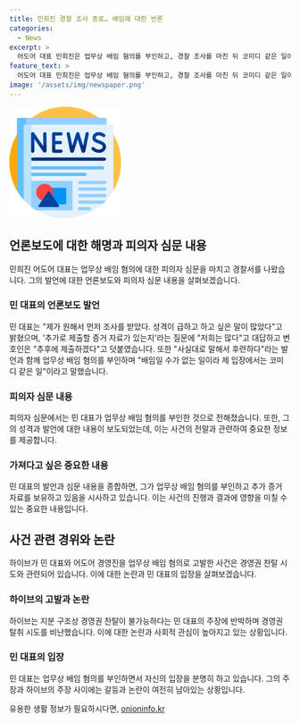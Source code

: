 ```yaml
---
title: 민희진 경찰 조사 종료… 배임에 대한 반론
categories:
  - News
excerpt: >
  어도어 대표 민희진은 업무상 배임 혐의를 부인하고, 경찰 조사를 마친 뒤 코미디 같은 일이라며 사람들의 이목을 끌었습니다. 추가로 제출할 증거 자료가 많다는 발언과 사실대로 말해서 후련하다는 언급도 이목을 끌었습니다. 민 대표는 이른바 경영권 탈취 의혹을 부인하며 논란을 일으키고 있습니다.
feature_text: >
  어도어 대표 민희진은 업무상 배임 혐의를 부인하고, 경찰 조사를 마친 뒤 코미디 같은 일이라며 사람들의 이목을 끌었습니다. 추가로 제출할 증거 자료가 많다는 발언과 사실대로 말해서 후련하다는 언급도 이목을 끌었습니다. 민 대표는 이른바 경영권 탈취 의혹을 부인하며 논란을 일으키고 있습니다.
image: '/assets/img/newspaper.png'
---
```


<p><img src="/assets/img/newspaper.png" alt="kimp 속보" /></p>

<h2 data-ke-size="size26">언론보도에 대한 해명과 피의자 심문 내용</h2>

<p data-ke-size="size16">민희진 어도어 대표는 업무상 배임 혐의에 대한 피의자 심문을 마치고 경찰서를 나왔습니다. 그의 발언에 대한 언론보도와 피의자 심문 내용을 살펴보겠습니다.</p>

<h3>민 대표의 언론보도 발언</h3>

<p data-ke-size="size16">민 대표는 "제가 원해서 먼저 조사를 받았다. 성격이 급하고 하고 싶은 말이 많았다"고 밝혔으며, '추가로 제출할 증거 자료가 있는지'라는 질문에 "저희는 많다"고 대답하고 변호인은 "추후에 제출하겠다"고 덧붙였습니다. 또한 "사실대로 말해서 후련하다"라는 발언과 함께 업무상 배임 혐의를 부인하며 "배임일 수가 없는 일이라 제 입장에서는 코미디 같은 일"이라고 말했습니다.</p>

<h3>피의자 심문 내용</h3>

<p data-ke-size="size16">피의자 심문에서는 민 대표가 업무상 배임 혐의를 부인한 것으로 전해졌습니다. 또한, 그의 성격과 발언에 대한 내용이 보도되었는데, 이는 사건의 전말과 관련하여 중요한 정보를 제공합니다.</p>

<h3>가져다고 싶은 중요한 내용</h3>

<p data-ke-size="size16">민 대표의 발언과 심문 내용을 종합하면, 그가 업무상 배임 혐의를 부인하고 추가 증거 자료를 보유하고 있음을 시사하고 있습니다. 이는 사건의 진행과 결과에 영향을 미칠 수 있는 중요한 내용입니다.</p>

<h2 data-ke-size="size26">사건 관련 경위와 논란</h2>

<p data-ke-size="size16">하이브가 민 대표와 어도어 경영진을 업무상 배임 혐의로 고발한 사건은 경영권 찬탈 시도와 관련되어 있습니다. 이에 대한 논란과 민 대표의 입장을 살펴보겠습니다.</p>

<h3>하이브의 고발과 논란</h3>

<p data-ke-size="size16">하이브는 지분 구조상 경영권 찬탈이 불가능하다는 민 대표의 주장에 반박하며 경영권 탈취 시도를 비난했습니다. 이에 대한 논란과 사회적 관심이 높아지고 있는 상황입니다.</p>

<h3>민 대표의 입장</h3>

<p data-ke-size="size16">민 대표는 업무상 배임 혐의를 부인하면서 자신의 입장을 분명히 하고 있습니다. 그의 주장과 하이브의 주장 사이에는 갈등과 논란이 여전히 남아있는 상황입니다.</p>
유용한 생활 정보가 필요하시다면, <a href="https://onioninfo.kr" rel="dofollow">onioninfo.kr</a>


